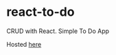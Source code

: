 # react-to-do
 CRUD with React. Simple To Do App

Hosted [here](https://dpjha-react-todo.netlify.app/)
